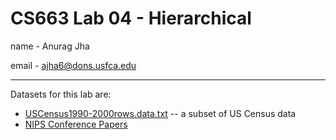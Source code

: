 # CS663 Lab 04 - Hierarchical

name - Anurag Jha

email - ajha6@dons.usfca.edu
<hr/>
Datasets for this lab are:

* [USCensus1990-2000rows.data.txt](USCensus1990-2000rows.data.txt) -- a subset of US Census data
* [NIPS Conference Papers](https://archive.ics.uci.edu/ml/datasets/NIPS+Conference+Papers+1987-2015#)
